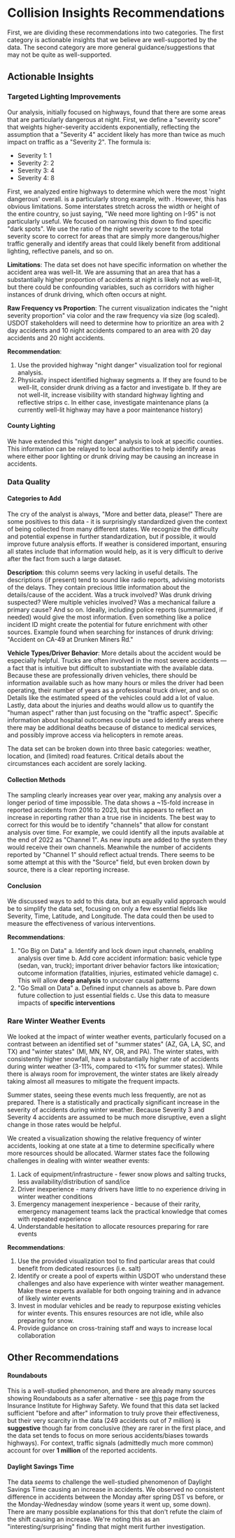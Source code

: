 # Collision Insights Recommendations

First, we are dividing these recommendations into two categories. The first category is actionable insights that we believe are well-supported by the data. The second category are more general guidance/suggestions that may not be quite as well-supported.

## Actionable Insights

### Targeted Lighting Improvements

Our analysis, initially focused on highways, found that there are some areas that are particularly dangerous at night. First, we define a "severity score" that weights higher-severity accidents exponentially, reflecting the assumption that a "Severity 4" accident likely has more than twice as much impact on traffic as a "Severity 2". The formula is:

 - Severity 1: 1
 - Severity 2: 2
 - Severity 3: 4
 - Severity 4: 8

First, we analyzed entire highways to determine which were the most 'night dangerous' overall. <example> is a particularly strong example, with <score>. However, this has obvious limitations. Some interstates stretch across the width or height of the entire country, so just saying, "We need more lighting on I-95" is not particularly useful. We focused on narrowing this down to find specific "dark spots". We use the ratio of the night severity score to the total severity score to correct for areas that are simply more dangerous/higher traffic generally and identify areas that could likely benefit from additional lighting, reflective panels, and so on.

**Limitations**: The data set does not have specific information on whether the accident area was well-lit. We are assuming that an area that has a substantially higher proportion of accidents at night is likely not as well-lit, but there could be confounding variables, such as corridors with higher instances of drunk driving, which often occurs at night.

**Raw Frequency vs Proportion**: The current visualization indicates the "night severity proportion" via color and the raw frequency via size (log scaled). USDOT stakeholders will need to determine how to prioritize an area with 2 day accidents and 10 night accidents compared to an area with 20 day accidents and 20 night accidents. 

**Recommendation**: 
 1. Use the provided highway "night danger" visualization tool for regional analysis. 
 2. Physically inspect identified highway segments
    a. If they are found to be well-lit, consider drunk driving as a factor and investigate
    b. If they are not well-lit, increase visibility with standard highway lighting and reflective strips
    c. In either case, investigate maintenance plans (a currently well-lit highway may have a poor maintenance history)

#### County Lighting

We have extended this "night danger" analysis to look at specific counties. This information can be relayed to local authorities to help identify areas where either poor lighting or drunk driving may be causing an increase in accidents.

### Data Quality

#### Categories to Add

The cry of the analyst is always, "More and better data, please!" There are some positives to this data - it is surprisingly standardized given the context of being collected from many different states. We recognize the difficulty and potential expense in further standardization, but if possible, it would improve future analysis efforts. If weather is considered important, ensuring all states include that information would help, as it is very difficult to derive after the fact from such a large dataset.

**Description**: this column seems very lacking in useful details. The descriptions (if present) tend to sound like radio reports, advising motorists of the delays. They contain precious little information about the details/cause of the accident. Was a truck involved? Was drunk driving suspected? Were multiple vehicles involved? Was a mechanical failure a primary cause? And so on. Ideally, including police reports (summarized, if needed) would give the most information. Even something like a police incident ID might create the potential for future enrichment with other sources. Example found when searching for instances of drunk driving: "Accident on CA-49 at Drunken Miners Rd." 

**Vehicle Types/Driver Behavior**: More details about the accident would be especially helpful. Trucks are often involved in the most severe accidents — a fact that is intuitive but difficult to substantiate with the available data. Because these are professionally driven vehicles, there should be information available such as how many hours or miles the driver had been operating, their number of years as a professional truck driver, and so on. Details like the estimated speed of the vehicles could add a lot of value. Lastly, data about the injuries and deaths would allow us to quantify the "human aspect" rather than just focusing on the "traffic aspect". Specific information about hospital outcomes could be used to identify areas where there may be additional deaths because of distance to medical services, and possibly improve access via helicopters in remote areas.

The data set can be broken down into three basic categories: weather, location, and (limited) road features. Critical details about the circumstances each accident are sorely lacking.

#### Collection Methods

The sampling clearly increases year over year, making any analysis over a longer period of time impossible. The data shows a ~15-fold increase in reported accidents from 2016 to 2023, but this appears to reflect an increase in reporting rather than a true rise in incidents. The best way to correct for this would be to identify "channels" that allow for constant analysis over time. For example, we could identify all the inputs available at the end of 2022 as "Channel 1". As new inputs are added to the system they would receive their own channels. Meanwhile the number of accidents reported by "Channel 1" should reflect actual trends. There seems to be some attempt at this with the "Source" field, but even broken down by source, there is a clear reporting increase.

#### Conclusion

We discussed ways to add to this data, but an equally valid approach would be to simplify the data set, focusing on only a few essential fields like Severity, Time, Latitude, and Longitude. The data could then be used to measure the effectiveness of various interventions.

**Recommendations**:
 1. "Go Big on Data"
    a. Identify and lock down input channels, enabling analysis over time
    b. Add core accident information: basic vehicle type (sedan, van, truck); important driver behavior factors like intoxication; outcome information (fatalities, injuries, estimated vehicle damage)
    c. This will allow **deep analysis** to uncover causal patterns
 2. "Go Small on Data"
    a. Defined input channels as above
    b. Pare down future collection to just essential fields
    c. Use this data to measure impacts of **specific interventions**

### Rare Winter Weather Events

We looked at the impact of winter weather events, particularly focused on a contrast between an identified set of "summer states" (AZ, GA, LA, SC, and TX) and "winter states" (MI, MN, NY, OR, and PA). The winter states, with consistently higher snowfall, have a substantially higher rate of accidents during winter weather (3-11%, compared to <1% for summer states). While there is always room for improvement, the winter states are likely already taking almost all measures to mitigate the frequent impacts.

Summer states, seeing these events much less frequently, are not as prepared. There is a statistically and practically significant increase in the severity of accidents during winter weather. Because Severity 3 and Severity 4 accidents are assumed to be much more disruptive, even a slight change in those rates would be helpful.

We created a visualization showing the relative frequency of winter accidents, looking at one state at a time to determine specifically where more resources should be allocated. Warmer states face the following challenges in dealing with winter weather events:

 1. Lack of equipment/infrastructure - fewer snow plows and salting trucks, less availability/distribution of sand/ice
 2. Driver inexperience - many drivers have little to no experience driving in winter weather conditions
 3. Emergency management inexperience - because of their rarity, emergency management teams lack the practical knowledge that comes with repeated experience
 4. Understandable hesitation to allocate resources preparing for rare events

**Recommendations**:
 1. Use the provided visualization tool to find particular areas that could benefit from dedicated resources (i.e. salt)
 2. Identify or create a pool of experts within USDOT who understand these challenges and also have experience with winter weather management. Make these experts available for both ongoing training and in advance of likely winter events
 3. Invest in modular vehicles and be ready to repurpose existing vehicles for winter events. This ensures resources are not idle, while also preparing for snow.
 4. Provide guidance on cross-training staff and ways to increase local collaboration

## Other Recommendations

#### Roundabouts

This is a well-studied phenomenon, and there are already many sources showing Roundabouts as a safer alternative - see [this](https://www.iihs.org/topics/roundabouts) page from the Insurance Institute for Highway Safety. We found that this data set lacked sufficient "before and after" information to truly prove their effectiveness, but their very scarcity in the data (249 accidents out of 7 million) is **suggestive** though far from conclusive (they are rarer in the first place, and the data set tends to focus on more serious accidents/biases towards highways). For context, traffic signals (admittedly much more common) account for over **1 million** of the reported accidents.

#### Daylight Savings Time

The data *seems* to challenge the well-studied phenomenon of Daylight Savings Time causing an increase in accidents. We observed no consistent difference in accidents between the Monday after spring DST vs before, or the Monday-Wednesday window (some years it went up, some down). There are many possible explanations for this that don't refute the claim of the shift causing an increase. We're noting this as an "interesting/surprising" finding that might merit further investigation.